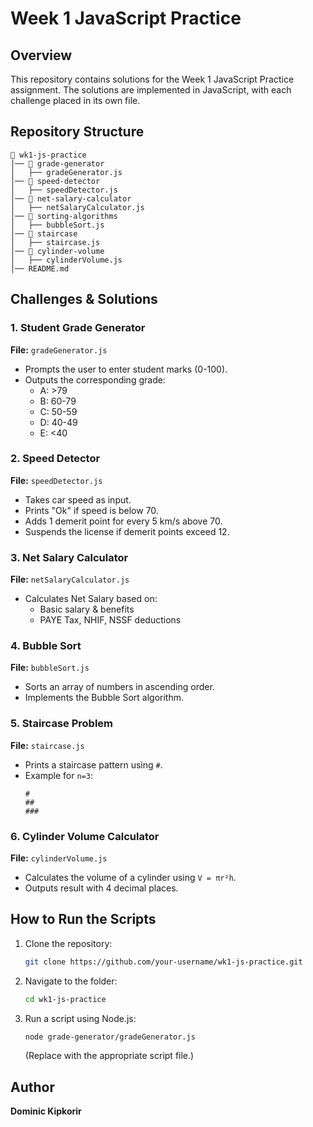 # Week 1 JavaScript Practice

## Overview
This repository contains solutions for the Week 1 JavaScript Practice assignment. The solutions are implemented in JavaScript, with each challenge placed in its own file.

## Repository Structure
```
📂 wk1-js-practice
│── 📂 grade-generator
│   ├── gradeGenerator.js
│── 📂 speed-detector
│   ├── speedDetector.js
│── 📂 net-salary-calculator
│   ├── netSalaryCalculator.js
│── 📂 sorting-algorithms
│   ├── bubbleSort.js
│── 📂 staircase
│   ├── staircase.js
│── 📂 cylinder-volume
│   ├── cylinderVolume.js
│── README.md
```

## Challenges & Solutions

### 1. Student Grade Generator
**File:** `gradeGenerator.js`
- Prompts the user to enter student marks (0-100).
- Outputs the corresponding grade:
  - A: >79
  - B: 60-79
  - C: 50-59
  - D: 40-49
  - E: <40

### 2. Speed Detector
**File:** `speedDetector.js`
- Takes car speed as input.
- Prints "Ok" if speed is below 70.
- Adds 1 demerit point for every 5 km/s above 70.
- Suspends the license if demerit points exceed 12.

### 3. Net Salary Calculator
**File:** `netSalaryCalculator.js`
- Calculates Net Salary based on:
  - Basic salary & benefits
  - PAYE Tax, NHIF, NSSF deductions

### 4. Bubble Sort
**File:** `bubbleSort.js`
- Sorts an array of numbers in ascending order.
- Implements the Bubble Sort algorithm.

### 5. Staircase Problem
**File:** `staircase.js`
- Prints a staircase pattern using `#`.
- Example for `n=3`:
  ```
  #
  ##
  ###
  ```

### 6. Cylinder Volume Calculator
**File:** `cylinderVolume.js`
- Calculates the volume of a cylinder using `V = πr²h`.
- Outputs result with 4 decimal places.

## How to Run the Scripts
1. Clone the repository:
   ```sh
   git clone https://github.com/your-username/wk1-js-practice.git
   ```
2. Navigate to the folder:
   ```sh
   cd wk1-js-practice
   ```
3. Run a script using Node.js:
   ```sh
   node grade-generator/gradeGenerator.js
   ```
   (Replace with the appropriate script file.)

## Author
**Dominic Kipkorir**

